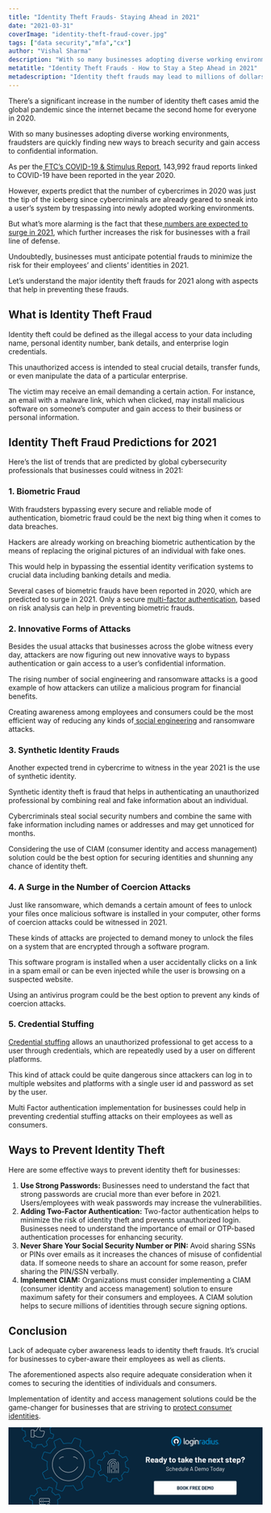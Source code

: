 ```yaml
---
title: "Identity Theft Frauds- Staying Ahead in 2021"
date: "2021-03-31"
coverImage: "identity-theft-fraud-cover.jpg"
tags: ["data security","mfa","cx"]
author: "Vishal Sharma"
description: "With so many businesses adopting diverse working environments, fraudsters are quickly finding new ways to breach security and gain access to confidential information. Businesses must anticipate potential frauds to minimize the risk for their employees’ and clients’ identities in 2021."
metatitle: "Identity Theft Frauds - How to Stay a Step Ahead in 2021"
metadescription: "Identity theft frauds may lead to millions of dollars losses to businesses. Here’s the list of predicted frauds in 2021 and how businesses can avoid them."
---
```


There’s a significant increase in the number of identity theft cases amid the global pandemic since the internet became the second home for everyone in 2020.

With so many businesses adopting diverse working environments, fraudsters are quickly finding new ways to breach security and gain access to confidential information.

As per the[ FTC’s COVID-19 & Stimulus Report](https://public.tableau.com/profile/federal.trade.commission#!/vizhome/COVID-19andStimulusReports/Map), 143,992 fraud reports linked to COVID-19 have been reported in the year 2020.

However, experts predict that the number of cybercrimes in 2020 was just the tip of the iceberg since cybercriminals are already geared to sneak into a user’s system by trespassing into newly adopted working environments.  

But what’s more alarming is the fact that these[ numbers are expected to surge in 2021](https://idtheftinfo.org/latest-news/145), which further increases the risk for businesses with a frail line of defense.

Undoubtedly, businesses must anticipate potential frauds to minimize the risk for their employees’ and clients’ identities in 2021.

Let’s understand the major identity theft frauds for 2021 along with aspects that help in preventing these frauds.

## What is Identity Theft Fraud

Identity theft could be defined as the illegal access to your data including name, personal identity number, bank details, and enterprise login credentials.

This unauthorized access is intended to steal crucial details, transfer funds, or even manipulate the data of a particular enterprise.

The victim may receive an email demanding a certain action. For instance, an email with a malware link, which when clicked, may install malicious software on someone’s computer and gain access to their business or personal information.

## Identity Theft Fraud Predictions for 2021

Here’s the list of trends that are predicted by global cybersecurity professionals that businesses could witness in 2021:

### 1. Biometric Fraud

With fraudsters bypassing every secure and reliable mode of authentication, biometric fraud could be the next big thing when it comes to data breaches.

Hackers are already working on breaching biometric authentication by the means of replacing the original pictures of an individual with fake ones.

This would help in bypassing the essential identity verification systems to crucial data including banking details and media.

Several cases of biometric frauds have been reported in 2020, which are predicted to surge in 2021. Only a secure [multi-factor authentication](https://www.loginradius.com/blog/identity/2019/06/what-is-multi-factor-authentication/), based on risk analysis can help in preventing biometric frauds.

### 2. Innovative Forms of Attacks

Besides the usual attacks that businesses across the globe witness every day, attackers are now figuring out new innovative ways to bypass authentication or gain access to a user’s confidential information.

The rising number of social engineering and ransomware attacks is a good example of how attackers can utilize a malicious program for financial benefits.  

Creating awareness among employees and consumers could be the most efficient way of reducing any kinds of[ social engineering](https://www.loginradius.com/blog/identity/2020/10/social-engineering-attacks/) and ransomware attacks.

### 3. Synthetic Identity Frauds

Another expected trend in cybercrime to witness in the year 2021 is the use of synthetic identity.

Synthetic identity theft is fraud that helps in authenticating an unauthorized professional by combining real and fake information about an individual.

Cybercriminals steal social security numbers and combine the same with fake information including names or addresses and may get unnoticed for months.

Considering the use of CIAM (consumer identity and access management) solution could be the best option for securing identities and shunning any chance of identity theft.

### 4. A Surge in the Number of Coercion Attacks

Just like ransomware, which demands a certain amount of fees to unlock your files once malicious software is installed in your computer, other forms of coercion attacks could be witnessed in 2021.

These kinds of attacks are projected to demand money to unlock the files on a system that are encrypted through a software program.

This software program is installed when a user accidentally clicks on a link in a spam email or can be even injected while the user is browsing on a suspected website.

Using an antivirus program could be the best option to prevent any kinds of coercion attacks.

### 5. Credential Stuffing 

[Credential stuffing](https://www.loginradius.com/blog/identity/2019/09/prevent-credential-stuffing-attacks/) allows an unauthorized professional to get access to a user through credentials, which are repeatedly used by a user on different platforms.

This kind of attack could be quite dangerous since attackers can log in to multiple websites and platforms with a single user id and password as set by the user.

Multi Factor authentication implementation for businesses could help in preventing credential stuffing attacks on their employees as well as consumers.

## Ways to Prevent Identity Theft

Here are some effective ways to prevent identity theft for businesses:

1. **Use Strong Passwords:** Businesses need to understand the fact that strong passwords are crucial more than ever before in 2021. Users/employees with weak passwords may increase the vulnerabilities.
2. **Adding Two-Factor Authentication:** Two-factor authentication helps to minimize the risk of identity theft and prevents unauthorized login. Businesses need to understand the importance of email or OTP-based authentication processes for enhancing security.
3. **Never Share Your Social Security Number or PIN:** Avoid sharing SSNs or PINs over emails as it increases the chances of misuse of confidential data. If someone needs to share an account for some reason, prefer sharing the PIN/SSN verbally.
4. **Implement CIAM:** Organizations must consider implementing a CIAM (consumer identity and access management) solution to ensure maximum safety for their consumers and employees. A CIAM solution helps to secure millions of identities through secure signing options. 

## Conclusion

Lack of adequate cyber awareness leads to identity theft frauds. It’s crucial for businesses to cyber-aware their employees as well as clients.

The aforementioned aspects also require adequate consideration when it comes to securing the identities of individuals and consumers.

Implementation of identity and access management solutions could be the game-changer for businesses that are striving to [protect consumer identities](https://www.loginradius.com/blog/identity/2019/12/digital-privacy-best-practices/).

[![book-a-demo-loginradius](../../assets/book-a-demo-loginradius.png)](https://www.loginradius.com/contact-us?utm_source=blog&utm_medium=web&utm_campaign=identity-theft-frauds)
